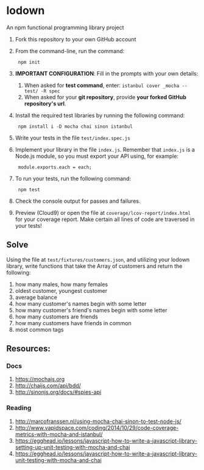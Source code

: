 # lodown
An npm functional programming library project

1. Fork this repository to your own GitHub account
2. From the command-line, run the command:
    
        npm init
3. **IMPORTANT CONFIGURATION**: Fill in the prompts with your own details:
    1. When asked for **test command**, enter: `istanbul cover _mocha -- test/ -R spec`
    2. When asked for your **git repository**, provide **your forked GitHub repository's url**.
4. Install the required test libraries by running the following command:
    
        npm install i -D mocha chai sinon istanbul
5. Write your tests in the file `test/index.spec.js`
6. Implement your library in the file `index.js`. Remember that `index.js` is a Node.js module, so you must export your API using, for example:
    
        module.exports.each = each;
7. To run your tests, run the following command:
    
        npm test
8. Check the console output for passes and failures.
9. Preview (Cloud9) or open the file at `coverage/lcov-report/index.html` for your coverage report. Make certain all lines of code are traversed in your tests!

## Solve

Using the file at `test/fixtures/customers.json`, and utilizing your lodown library, write functions that take the Array of customers and return the following:

1. how many males, how many females
2. oldest customer, youngest customer
3. average balance
4. how many customer's names begin with some letter
5. how many customer's friend's names begin with some letter
6. how many customers are friends
7. how many customers have friends in common
8. most common tags

## Resources:

### Docs

1. https://mochajs.org
2. http://chaijs.com/api/bdd/
3. http://sinonjs.org/docs/#spies-api

### Reading
1. http://marcofranssen.nl/using-mocha-chai-sinon-to-test-node-js/
2. http://www.vapidspace.com/coding/2014/10/29/code-coverage-metrics-with-mocha-and-istanbul/
3. https://egghead.io/lessons/javascript-how-to-write-a-javascript-library-setting-up-unit-testing-with-mocha-and-chai
4. https://egghead.io/lessons/javascript-how-to-write-a-javascript-library-unit-testing-with-mocha-and-chai